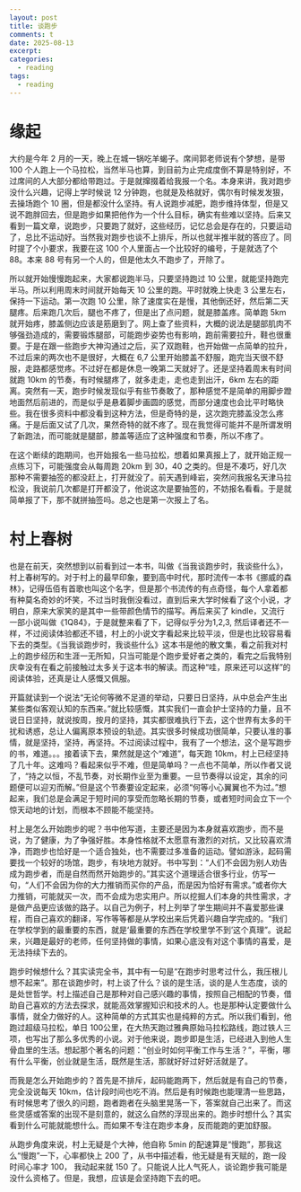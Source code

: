 ```yaml
---
layout: post
title: 谈跑步
comments: t
date: 2025-08-13
excerpt:
categories:
  - reading
tags:
  - reading
---
```



# 缘起

大约是今年 2 月的一天，晚上在城一锅吃羊蝎子。席间郭老师说有个梦想，是带100 个人跑上一个马拉松，当然半马也算，到目前为止完成度倒不算是特别好，不过席间的人大部分都给带跑过。于是就撺掇着给我报一个名。本身来讲，我对跑步没什么兴趣，记得上学时候说 12 分钟跑，也就是及格就好，偶尔有时候发发狠，去操场跑个 10 圈，但是都没什么坚持。有人说跑步减肥，跑步维持体型，但是又说不跑胖回去，但是跑步如果把他作为一个什么目标，确实有些难以坚持。后来又看到一篇文章，说跑步，只要跑了就好，这些经历，记忆总会是存在的，只要运动了，总比不运动好。当然我对跑步也谈不上排斥，所以也就半推半就的答应了。同时提了个小要求，我要在这 100 个人里面占一个比较好的编号，于是就选了个 88。本来 88 号有另一个人的，但是他太久不跑步了，开除了。

所以就开始慢慢跑起来，大家都说跑半马，只要坚持跑过 10 公里，就能坚持跑完半马。所以利用周末时间就开始每天 10 公里的跑。平时就晚上快走 3 公里左右，保持一下运动。第一次跑 10 公里，除了速度实在是慢，其他倒还好，然后第二天腿疼。后来跑几次后，腿也不疼了，但是出了点问题，就是膝盖疼。简单跑 5km 就开始疼，膝盖侧边应该是筋磨到了。网上查了些资料，大概的说法是腿部肌肉不够强劲造成的，需要锻炼腿部，可能跑步姿势也有影响，跑前需要拉升，鞋也很重要。于是在跟一些跑步大神沟通过之后，买了双跑鞋，也开始做一点简单的拉升，不过后来的两次也不是很好，大概在 6,7 公里开始膝盖不舒服，跑完当天很不舒服，走路都感觉疼。不过好在都是休息一晚第二天就好了。还是坚持着周末有时间就跑 10km 的节奏，有时候腿疼了，就多走走，走也走到出汗，6km 左右的距离。突然有一天，跑步时候发现似乎有些节奏敢了，那种感觉不是简单的用脚步蹬地面然后前进的，而是似乎是悬着脚步画圆的感觉，而部分速度也会比平时略快些。我在很多资料中都没看到这种方法，但是奇特的是，这次跑完膝盖没怎么疼痛。于是后面又试了几次，果然奇特的就不疼了。现在我觉得可能并不是所谓发明了新跑法，而可能就是腿部，膝盖等适应了这种强度和节奏，所以不疼了。

在这个断续的跑期间，也开始报名一些马拉松，想着如果真报上了，就开始正规一点练习下，可能强度会从每周跑 20km 到 30，40 之类的。但是不凑巧，好几次那种不需要抽签的都没赶上，打开就没了。前天遇到峰岩，突然问我报名天津马拉松没，我说前几次都是打开都没了，他说这次是要抽签的，不妨报名看看。于是就简单报了下，那不就拼抽签吗。总之也是第一次报上了名。


# 村上春树

也是在前天，突然想到以前看到过一本书，叫做《当我谈跑步时，我谈些什么》，村上春树写的。对于村上的最早印象，要到高中时代，那时流传一本书《挪威的森林》，记得伍佰有首歌也叫这个名字，但是那个书流传的有点奇怪，每个人拿着都有种莫名奇妙的坏笑，不过当时我倒没看过，直到后来大学时候看了这个小说，才明白，原来大家笑的是其中一些带颜色情节的描写。再后来买了 kindle，又流行一部小说叫做《1Q84》，于是就整来看了下，记得似乎分为1,2,3, 然后译者还不一样，不过阅读体验都还不错，村上的小说文字看起来比较平淡，但是也比较容易看下去的类型。《当我谈跑步时，我谈些什么》这本书是他的散文集，看之前我对村上的跑步经历和生涯一无所知，只当可能是个跑步爱好者之类的，看完之后我特别庆幸没有在看之前接触过太多关于这本书的解读。而这种“哇，原来还可以这样”的阅读体验，还真是让人感慨又佩服。

开篇就读到一个说法“无论何等微不足道的举动，只要日日坚持，从中总会产生出某些类似客观认知的东西来。”就比较感慨，其实我们一直会护士坚持的力量，且不说日日坚持，就说按周，按月的坚持，其实都很难执行下去，这个世界有太多的干扰和诱惑，总让人偏离原本预设的轨迹。其实很多时候成功很简单，只要认准的事情，就是坚持，坚持，再坚持。不过阅读过程中，我有了一个想法，这个是写跑步的书，难道。。。接着读下去，果然就是这个“难道”，每天跑 10km，村上已经坚持了几十年。这难吗？看起来似乎不难，但是简单吗？一点也不简单，所以作者又说了，“持之以恒，不乱节奏，对长期作业至为重要。一旦节奏得以设定，其余的问题便可以迎刃而解。”但是这个节奏要设定起来，必须“何等小心翼翼也不为过。”想起来，我们总是会满足于短时间的享受而忽略长期的节奏，或者短时间会立下一个惊天动地的计划，而根本不顾能不能坚持。

村上是怎么开始跑步的呢？书中他写道，主要还是因为本身就喜欢跑步，而不是说，为了健康，为了争强好胜。本身性格就不太愿意有激烈的对抗，又比较喜欢清净，而跑步也恰好是一个适合独处，也不需要过多准备的运动。譬如游泳，起码需要找一个较好的场馆，跑步，有块地方就好。书中写到：“人们不会因为别人劝告成为跑步者，而是自然而然开始跑步的。”其实这个道理适合很多行业，仿写一句，“人们不会因为你的大力推销而买你的产品，而是因为恰好有需求。”或者你大力推销，可能就买一次，而不会成为忠实用户。所以挖掘人们本身的共性需求，才是做产品更应该做的路子。以自己为例子，村上列举了学生期间并不喜爱那些课程，而自己喜欢的翻译，写作等等都是从学校出来后凭着兴趣自学完成的。“我们在学校学到的最重要的东西，就是‘最重要的东西在学校里学不到’这个真理”。说起来，兴趣是最好的老师，任何坚持做的事情，如果心底没有对这个事情的喜爱，是无法持续下去的。

跑步时候想什么？其实读完全书，其中有一句是“在跑步时思考过什么，我压根儿想不起来”。那在谈跑步时，村上谈了什么？谈的是生活，谈的是人生态度，谈的是处世哲学。村上描述自己是那种对自己感兴趣的事情，按照自己相配的节奏，借助自己喜欢的方法去探求，就能高效掌握知识和技术的人。也是那种认定要做什么事情，就全力做好的人。这种简单的方式其实也是纯粹的方式。所以我们看到，他跑过超级马拉松，单日 100公里，在大热天跑过雅典原始马拉松路线，跑过铁人三项，也写出了那么多优秀的小说。对于他来说，跑步即是生活，已经进入到他人生骨血里的生活。想起那个著名的问题：“创业时如何平衡工作与生活？”，平衡，哪有什么平衡，创业就是生活，既然是生活，那就好好过好好活就是了。

而我是怎么开始跑步的？首先是不排斥，起码能跑两下，然后就是有自己的节奏，完全没说每天 10km，估计段时间也吃不消。然后是有时候跑也能理清一些思路，有时候思考了很久的问题，跑者跑者在头脑里晃荡一下，答案就自己出来了。而这些灵感或答案的出现不是刻意的，就这么自然的浮现出来的。跑步时想什么？其实看到什么可能就能想什么。而如果不专注在跑步本身，反而能跑的更加舒服。

从跑步角度来说，村上无疑是个大神，他自称 5min 的配速算是“慢跑”，那我这么“慢跑”一下，心率都快上 200 了，从书中描述看，他无疑是有天赋的，跑一段时间心率才 100， 我动起来就 150 了。只能说人比人气死人，谈论跑步我可能是没什么资格了。但是，我想，应该是会坚持跑下去的吧。
